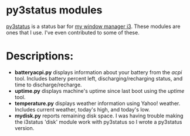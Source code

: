 # py3status modules

[py3status](https://github.com/ultrabug/py3status) is a status bar for [my window manager i3](https://i3wm.org). These modules are ones that I use. I've even contributed to some of these.

# Descriptions:
- **batteryacpi.py** displays information about your battery from the *acpi* tool. Includes battery percent left, discharging/recharging status, and time to discharge/recharge.
- **uptime.py** displays machine's uptime since last boot using the *uptime* tool.
- **temperature.py** displays weather information using Yahoo! weather. Includes current weather, today's high, and today's low.
- **mydisk.py** reports remaining disk space. I was having trouble making the i3status 'disk' module work with py3status so I wrote a py3status version.